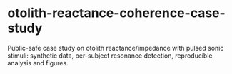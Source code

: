 # otolith-reactance-coherence-case-study
Public-safe case study on otolith reactance/impedance with pulsed sonic stimuli: synthetic data, per-subject resonance detection, reproducible analysis and figures.
